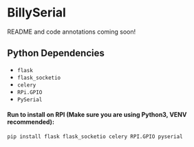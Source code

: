 
# BillySerial

README and code annotations coming soon!


## Python Dependencies

- ```flask```
- ```flask_socketio```
- ```celery```
- ```RPi.GPIO```
- ```PySerial```

#### Run to install on RPI (Make sure you are using Python3, VENV recommended):

```
pip install flask flask_socketio celery RPI.GPIO pyserial
```

